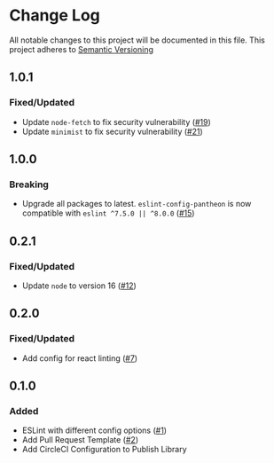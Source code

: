 # Change Log

All notable changes to this project will be documented in this file. This project adheres to [Semantic Versioning](http://semver.org)

## 1.0.1

### Fixed/Updated

- Update `node-fetch` to fix security vulnerability ([#19][19])
- Update `minimist` to fix security vulnerability ([#21][21])

[19]: https://github.com/pantheon-systems/eslint-config-pantheon/pull/19
[21]: https://github.com/pantheon-systems/eslint-config-pantheon/pull/21

## 1.0.0

### Breaking

- Upgrade all packages to latest. `eslint-config-pantheon` is now compatible with `eslint ^7.5.0 || ^8.0.0` ([#15][15])

[15]: https://github.com/pantheon-systems/eslint-config-pantheon/pull/15

## 0.2.1

### Fixed/Updated

- Update `node` to version 16 ([#12][12])

[12]: https://github.com/pantheon-systems/eslint-config-pantheon/pull/12

## 0.2.0

### Fixed/Updated

- Add config for react linting ([#7][7])

[7]: https://github.com/pantheon-systems/eslint-config-pantheon/pull/7

## 0.1.0

### Added

- ESLint with different config options ([#1][1])
- Add Pull Request Template ([#2][2])
- Add CircleCI Configuration to Publish Library

[1]: https://github.com/pantheon-systems/eslint-config-pantheon/pull/1
[2]: https://github.com/pantheon-systems/eslint-config-pantheon/pull/2
[3]: https://github.com/pantheon-systems/eslint-config-pantheon/pull/3
